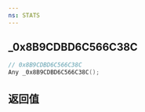 ```yaml
---
ns: STATS
---
```

## _0x8B9CDBD6C566C38C

```c
// 0x8B9CDBD6C566C38C
Any _0x8B9CDBD6C566C38C();
```


## 返回值
